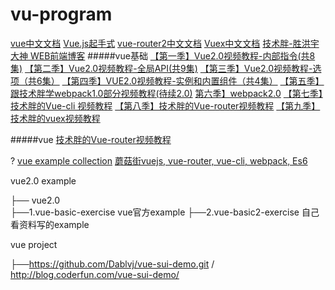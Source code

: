 # vu-program
[vue中文文档](https://cn.vuejs.org/)
[Vue.js起手式](https://juejin.im/entry/58705424ac502e006453653b)
[vue-router2中文文档](http://router.vuejs.org/zh-cn/)
[Vuex中文文档](https://vuex.vuejs.org/zh-cn/)
[技术胖-胜洪宇大神 WEB前端博客](http://jspang.com/author/jspang01/)
#####vue基础
[【第一季】Vue2.0视频教程-内部指令(共8集)](http://jspang.com/2017/02/23/vue2_01/)
[【第二季】Vue2.0视频教程-全局API(共9集)](http://jspang.com/2017/03/14/vue2_02/)
[【第三季】Vue2.0视频教程-选项（共6集）]()
[【第四季】VUE2.0视频教程-实例和内置组件（共4集）]()
[【第五季】跟技术胖学webpack1.0部分视频教程(待续2.0)](http://jspang.com/2016/11/24/webpack/)
 [第六季】webpack2.0]()
[【第七季】技术胖的Vue-cli 视频教程](http://jspang.com/2017/04/10/vue-cli/)
[【第八季】技术胖的Vue-router视频教程](http://jspang.com/2017/04/13/vue-router/)
[【第九季】技术胖的vuex视频教程](http://jspang.com/2017/05/03/vuex/)

#####vue
[技术胖的Vue-router视频教程](http://jspang.com/2017/04/13/vue-router/)

?
[vue example collection](https://github.com/vuejs/awesome-vue#official-resources)
[蘑菇街vuejs, vue-router, vue-cli, webpack, Es6](https://github.com/andylei18/vue-shopping)

vue2.0 example

├── vue2.0           
 ├──1.vue-basic-exercise vue官方example
 ├──2.vue-basic2-exercise 自己看资料写的example


 vue project

├──https://github.com/Dablvj/vue-sui-demo.git / http://blog.coderfun.com/vue-sui-demo/
